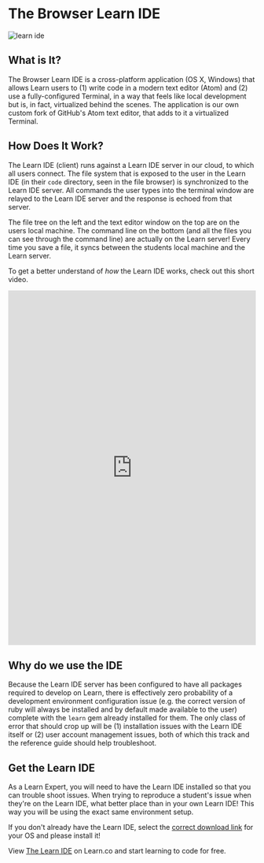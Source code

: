 # The Browser Learn IDE

![learn ide](http://i.giphy.com/ZHlGzvZb130nm.gif)

## What is It?

The Browser Learn IDE is a cross-platform application (OS X, Windows) that allows Learn users to (1) write code in a modern text editor (Atom) and (2) use a fully-configured Terminal, in a way that feels like local development but is, in fact, virtualized behind the scenes. The application is our own custom fork of GitHub's Atom text editor, that adds to it a virtualized Terminal.

## How Does It Work?

The Learn IDE (client) runs against a Learn IDE server in our cloud, to which all users connect. The file system that is exposed to the user in the Learn IDE (in their `code` directory, seen in the file browser) is synchronized to the Learn IDE server. All commands the user types into the terminal window are relayed to the Learn IDE server and the response is echoed from that server.

The file tree on the left and the text editor window on the top are on the users local machine. The command line on the bottom (and all the files you can see through the command line) are actually on the Learn server! Every time you save a file, it syncs between the students local machine and the Learn server.

To get a better understand of _how_ the Learn IDE works, check out this short video. 

<iframe width="100%" height="720" src="https://www.youtube.com/embed/j7rvsCXXjug?rel=0&amp;showinfo=0" frameborder="0" allowfullscreen></iframe>

## Why do we use the IDE

Because the Learn IDE server has been configured to have all packages required to develop on Learn, there is effectively zero probability of a development environment configuration issue (e.g. the correct version of ruby will always be installed and by default made available to the user) complete with the `learn` gem already installed for them. The only class of error that should crop up will be (1) installation issues with the Learn IDE itself or (2) user account management issues, both of which this track and the reference guide should help troubleshoot.

## Get the Learn IDE

As a Learn Expert, you will need to have the Learn IDE installed so that you can trouble shoot issues. When trying to reproduce a student's issue when they're on the Learn IDE, what better place than in your own Learn IDE! This way you will be using the exact same environment setup.

If you don't already have the Learn IDE, select the [correct download link](https://github.com/flatiron-labs/learn-support/blob/master/learn-ide.md#reference-links) for your OS and please install it!

<p class='util--hide'>View <a href='https://learn.co/lessons/learn-expert-the-learn-ide'>The Learn IDE</a> on Learn.co and start learning to code for free.</p>
